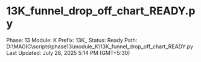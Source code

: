 # 13K_funnel_drop_off_chart_READY.py

Phase: 13
Module: K
Prefix: 13K_
Status: Ready
Path: D:\MAGIC\scripts\phase13\module_K\13K_funnel_drop_off_chart_READY.py
Last Updated: July 28, 2025 5:14 PM (GMT+5:30)